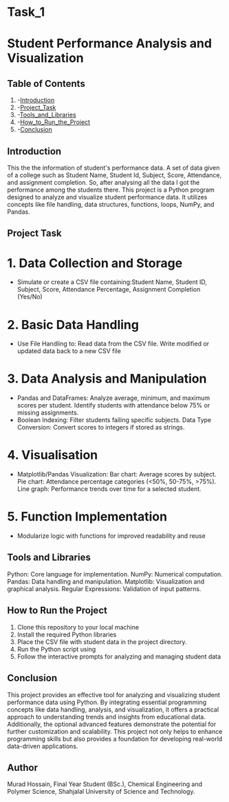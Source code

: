 # Task_1
 # Student Performance Analysis and Visualization

## Table of Contents
1. -[Introduction](Introduction)
2. -[Project_Task](Project_Task)
3. -[Tools_and_Libraries](Tools_and_Libraries)
4. -[How_to_Run_the_Project](How_to_Run_the_Project)
5. -[Conclusion](Conclusion)

## Introduction 
This the the information of student's performance data.
A set of data given of a college such as Student Name, Student Id, Subject, Score, Attendance, and assignment completion.
So, after analysing all the data I got the performance among the students there. This project is a Python program designed to analyze and visualize student performance data. It utilizes concepts like file handling, data structures, functions, loops, NumPy, and Pandas.

## Project Task
 # 1. Data Collection and Storage 
 - Simulate or create a CSV file containing:Student Name, Student ID, Subject, Score, Attendance Percentage, Assignment Completion (Yes/No)
 # 2. Basic Data Handling 
 - Use File Handling to:
Read data from the CSV file.
Write modified or updated data back to a new CSV file
# 3. Data Analysis and Manipulation 
 - Pandas and DataFrames:
Analyze average, minimum, and maximum scores per student.
Identify students with attendance below 75% or missing assignments.
 - Boolean Indexing: Filter students failing specific subjects.
Data Type Conversion: Convert scores to integers if stored as strings.
# 4. Visualisation 
 - Matplotlib/Pandas Visualization:
Bar chart: Average scores by subject.
Pie chart: Attendance percentage categories (<50%, 50-75%, >75%).
Line graph: Performance trends over time for a selected student.
# 5. Function Implementation 
 - Modularize logic with functions for improved readability and reuse

## Tools and Libraries 
Python: Core language for implementation.
NumPy: Numerical computation.
Pandas: Data handling and manipulation.
Matplotlib: Visualization and graphical analysis.
Regular Expressions: Validation of input patterns.

## How to Run the Project
 1. Clone this repository to your local machine
 2. Install the required Python libraries
 3. Place the CSV file with student data in the project directory.
 4. Run the Python script using
 5. Follow the interactive prompts for analyzing and managing student data

## Conclusion 
This project provides an effective tool for analyzing and visualizing student performance data using Python. By integrating essential programming concepts like data handling, analysis, and visualization, it offers a practical approach to understanding trends and insights from educational data. Additionally, the optional advanced features demonstrate the potential for further customization and scalability. This project not only helps to enhance programming skills but also provides a foundation for developing real-world data-driven applications.

## Author 
Murad Hossain,
Final Year Student (BSc.), 
Chemical Engineering and Polymer Science,
Shahjalal University of Science and Technology.
